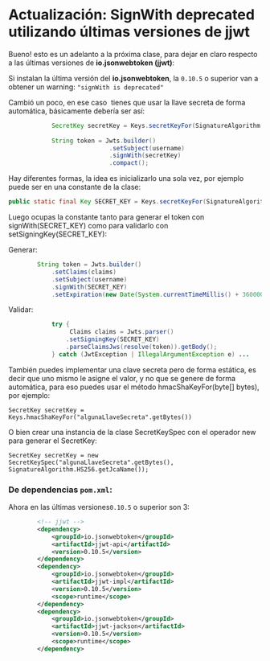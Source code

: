 # Actualización: SignWith deprecated utilizando últimas versiones de jjwt

Bueno! esto es un adelanto a la próxima clase, para dejar en claro respecto a las últimas versiones de **io.jsonwebtoken (jjwt)**:

Si instalan la última versión del **io.jsonwebtoken**, la `0.10.5` o superior van a obtener un warning: `"signWith is deprecated"`

Cambió un poco, en ese caso  tienes que usar la llave secreta de forma automática, básicamente debería ser así:
```java
            SecretKey secretKey = Keys.secretKeyFor(SignatureAlgorithm.HS512);
            		
            String token = Jwts.builder()
                            .setSubject(username)
                            .signWith(secretKey)
                            .compact();
```

Hay diferentes formas, la idea es inicializarlo una sola vez, por ejemplo puede ser en una constante de la clase:
```java
public static final Key SECRET_KEY = Keys.secretKeyFor(SignatureAlgorithm.HS512);
```

Luego ocupas la constante tanto para generar el token con signWith(SECRET_KEY) como para validarlo con setSigningKey(SECRET_KEY):

Generar:
```java
        String token = Jwts.builder()
            .setClaims(claims)
            .setSubject(username)
            .signWith(SECRET_KEY)
            .setExpiration(new Date(System.currentTimeMillis() + 3600000*4)).compact();
```

Validar:
```java
            try {
                 Claims claims = Jwts.parser()
                .setSigningKey(SECRET_KEY)
                .parseClaimsJws(resolve(token)).getBody();
            } catch (JwtException | IllegalArgumentException e) ...
```

También puedes implementar una clave secreta pero de forma estática, es decir que uno mismo le asigne el valor, y no que se genere de forma automática, para eso puedes usar el método hmacShaKeyFor(byte[] bytes), por ejemplo:

`SecretKey secretKey = Keys.hmacShaKeyFor("algunaLlaveSecreta".getBytes())`

O bien crear una instancia de la clase SecretKeySpec con el operador new para generar el SecretKey:

`SecretKey secretKey = new SecretKeySpec("algunaLlaveSecreta".getBytes(), SignatureAlgorithm.HS256.getJcaName());`

### De dependencias `pom.xml`:

Ahora en las últimas versiones`0.10.5` o superior son 3:

```XML
		<!-- jjwt -->
		<dependency>
			<groupId>io.jsonwebtoken</groupId>
			<artifactId>jjwt-api</artifactId>
			<version>0.10.5</version>
		</dependency>
		<dependency>
			<groupId>io.jsonwebtoken</groupId>
			<artifactId>jjwt-impl</artifactId>
			<version>0.10.5</version>
			<scope>runtime</scope>
		</dependency>
		<dependency>
			<groupId>io.jsonwebtoken</groupId>
			<artifactId>jjwt-jackson</artifactId>
			<version>0.10.5</version>
			<scope>runtime</scope>
		</dependency>
```
